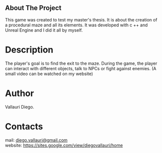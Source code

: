 ## About The Project
This game was created to test my master's thesis. It is about the creation of a procedural maze and all its elements. It was developed with c ++ and Unreal Engine and I did it all by myself.

# Description
The player's goal is to find the exit to the maze. During the game, the player can interact with different objects, talk to NPCs or fight against enemies. 
(A small video can be watched on my website)

# Author
Vallauri Diego.

# Contacts
mail: diego.vallauri@gmail.com <br />
website: https://sites.google.com/view/diegovallauri/home

